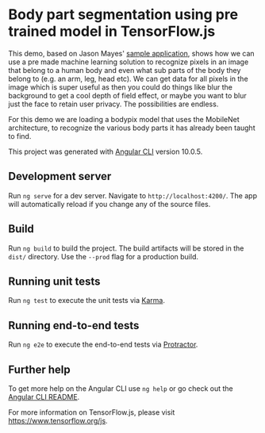 # Body part segmentation using pre trained model in TensorFlow.js

This demo, based on Jason Mayes' [sample application](https://glitch.com/~tensorflow-js-body-segmentation), shows how we can use a pre made machine learning solution to recognize pixels in an image that belong to a human body and even what sub parts of the body they belong to (e.g. an arm, leg, head etc). We can get data for all pixels in the image which is super useful as then you could do things like blur the background to get a cool depth of field effect, or maybe you want to blur just the face to retain user privacy. The possibilities are endless.

For this demo we are loading a bodypix model that uses the MobileNet architecture, to recognize the various body parts it has already been taught to find.

This project was generated with [Angular CLI](https://github.com/angular/angular-cli) version 10.0.5.

## Development server

Run `ng serve` for a dev server. Navigate to `http://localhost:4200/`. The app will automatically reload if you change any of the source files.

## Build

Run `ng build` to build the project. The build artifacts will be stored in the `dist/` directory. Use the `--prod` flag for a production build.

## Running unit tests

Run `ng test` to execute the unit tests via [Karma](https://karma-runner.github.io).

## Running end-to-end tests

Run `ng e2e` to execute the end-to-end tests via [Protractor](http://www.protractortest.org/).

## Further help

To get more help on the Angular CLI use `ng help` or go check out the [Angular CLI README](https://github.com/angular/angular-cli/blob/master/README.md).

For more information on TensorFlow.js, please visit <https://www.tensorflow.org/js>.
